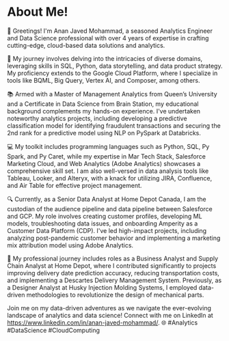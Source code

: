 # About Me! 

👋 Greetings! I'm Anan Javed Mohammad, a seasoned Analytics Engineer and Data Science professional with over 4 years of expertise in crafting cutting-edge, cloud-based data solutions and analytics. 

🚀 My journey involves delving into the intricacies of diverse domains, leveraging skills in SQL, Python, data storytelling, and data product strategy. My proficiency extends to the Google Cloud Platform, where I specialize in tools like BQML, Big Query, Vertex AI, and Composer, among others.

📚 Armed with a Master of Management Analytics from Queen’s University and a Certificate in Data Science from Brain Station, my educational background complements my hands-on experience. I've undertaken noteworthy analytics projects, including developing a predictive classification model for identifying fraudulent transactions and securing the 2nd rank for a predictive model using NLP on PySpark at Databricks.

💻 My toolkit includes programming languages such as Python, SQL, Py Spark, and Py Caret, while my expertise in Mar Tech Stack, Salesforce Marketing Cloud, and Web Analytics (Adobe Analytics) showcases a comprehensive skill set. I am also well-versed in data analysis tools like Tableau, Looker, and Alteryx, with a knack for utilizing JIRA, Confluence, and Air Table for effective project management.

🔍 Currently, as a Senior Data Analyst at Home Depot Canada, I am the custodian of the audience pipeline and data pipeline between Salesforce and GCP. My role involves creating customer profiles, developing ML models, troubleshooting data issues, and onboarding Amperity as a Customer Data Platform (CDP). I've led high-impact projects, including analyzing post-pandemic customer behavior and implementing a marketing mix attribution model using Adobe Analytics.

💼 My professional journey includes roles as a Business Analyst and Supply Chain Analyst at Home Depot, where I contributed significantly to projects improving delivery date prediction accuracy, reducing transportation costs, and implementing a Descartes Delivery Management System. Previously, as a Designer Analyst at Husky Injection Molding Systems, I employed data-driven methodologies to revolutionize the design of mechanical parts.

Join me on my data-driven adventures as we navigate the ever-evolving landscape of analytics and data science! Connect with me on LinkedIn at https://www.linkedin.com/in/anan-javed-mohammad/. 🌐 #Analytics #DataScience #CloudComputing
